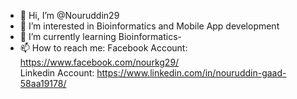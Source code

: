 - 👋 Hi, I’m @Nouruddin29
- 👀 I’m interested in Bioinformatics and Mobile App development
- 🌱 I’m currently learning Bioinformatics- 
- 📫 How to reach me:
  Facebook Account: https://www.facebook.com/nourkg29/                             
   Linkedin Account: https://www.linkedin.com/in/nouruddin-gaad-58aa19178/

<!---
Nouruddin29/Nouruddin29 is a ✨ special ✨ repository because its `README.md` (this file) appears on your GitHub profile.
You can click the Preview link to take a look at your changes.
--->
